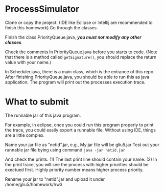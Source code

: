 # ProcessSimulator

Clone or copy the project.
(IDE like Eclipse or Intellij are recommended to finish this homework)
Go through the classes.

Finish the class PriorityQueue.java, ***you must not modify any other classes***.

Check the comments In PriorityQueue.java before you starts to code.
(Note that there is a method called `getSignature()`, you should replace the return value with your name.)

In Scheduler.java, there is a main class, which is the entrance of this repo.
After finishing PriorityQueue.java, you should be able to run this as java application.
The program will print out the processes execution trace.

# What to submit

The runnable jar of this java program.

For example, in eclipse, once you could run this program properly to print the trace, you could easily export a runnable file.
Without using IDE, things are a little complex.

Name your jar file as "netid".jar, e.g., My jar file will be gliu5.jar
Test out your runnable jar file bying using command `java -jar netid.jar`

And check the prints.
(1) The last print line should contain your name.
(2) In the print trace, you will see the process with higher priorities should be exectued first. Highly priority number means higher process priority.

Rename your jar to "netid".jar and upload it under /home/gliu5/homework/hw3
